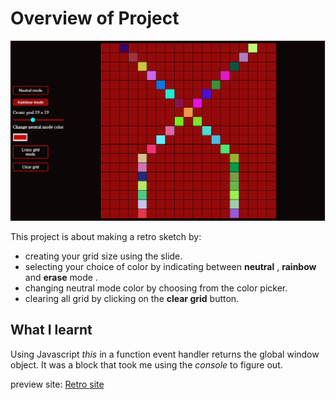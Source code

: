 # Overview of Project

![Tux, retro-draw](./image/retro.PNG)

This project is about making a retro sketch by:

- creating your grid size using the slide.
- selecting your choice of color by indicating between **neutral** , **rainbow** and **erase** mode .
- changing neutral mode color by choosing from the color picker.
- clearing all grid by clicking on the **clear grid** button.

## What I learnt

Using Javascript _this_ in a function event handler returns the global window object. It was a block that took me using the _console_ to figure out.

preview site: [Retro site](https://retro-sketch.netlify.app/)
